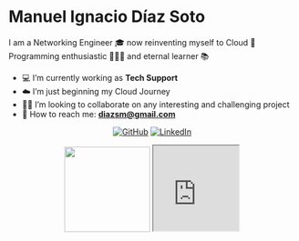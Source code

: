# Manuel Ignacio Díaz Soto  #

I am a Networking Engineer 🎓  now reinventing myself to Cloud 💬  
Programming enthusiastic 👨🏻‍💻  and eternal learner 📚  

- 💻  I’m currently working as **Tech Support**
- ☁️  I’m just beginning my Cloud Journey
- 👐🏻  I’m looking to collaborate on any interesting and challenging project
- 📨  How to reach me: **diazsm@gmail.com**

<p align="center">
	<a href="https://github.com/TheRealChamo"><img src="https://img.icons8.com/cute-clipart/64/000000/github.png" alt="GitHub"></a>  
	<a href="https://www.linkedin.com/in/manueldiazsoto/"><img src="https://img.icons8.com/cute-clipart/64/000000/linkedin.png" alt="LinkedIn"></a>
</p>

<p align="center">
	<img src="https://drive.google.com/file/d/16j_4T44rlHrQj-Wz1yHM61nyBeMhNM7A/preview" height="150" width="150">
	<iframe src="https://drive.google.com/file/d/16j_4T44rlHrQj-Wz1yHM61nyBeMhNM7A/preview" width="150" height="150"></iframe> 
</p>